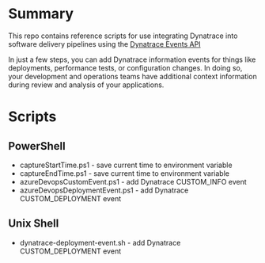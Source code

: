 # Summary

This repo contains reference scripts for use integrating Dynatrace into software delivery pipelines using the [Dynatrace Events API](https://www.dynatrace.com/support/help/extend-dynatrace/dynatrace-api/environment-api/events/post-event/)

In just a few steps, you can add Dynatrace information events for things like deployments, performance tests, or configuration changes. In doing so, your development and operations teams have additional context information during review and analysis of your applications.

# Scripts

## PowerShell
* captureStartTime.ps1 - save current time to environment variable
* captureEndTime.ps1 - save current time to environment variable
* azureDevopsCustomEvent.ps1 - add Dynatrace CUSTOM_INFO event
* azureDevopsDeploymentEvent.ps1 - add Dynatrace CUSTOM_DEPLOYMENT event

## Unix Shell
* dynatrace-deployment-event.sh - add Dynatrace CUSTOM_DEPLOYMENT event


